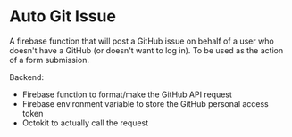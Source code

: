 # Auto Git Issue

A firebase function that will post a GitHub issue on behalf of a user who doesn't have a GitHub (or doesn't want to log in). To be used as the action of a form submission.

Backend:
- Firebase function to format/make the GitHub API request
- Firebase environment variable to store the GitHub personal access token
- Octokit to actually call the request